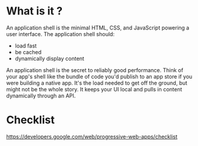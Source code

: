 # What is it ?

An application shell is the minimal HTML, CSS, and JavaScript powering a user interface. The application shell should:
- load fast
- be cached
- dynamically display content

An application shell is the secret to reliably good performance.
Think of your app's shell like the bundle of code you'd publish to an app store if you were building a native app.
It's the load needed to get off the ground, but might not be the whole story.
It keeps your UI local and pulls in content dynamically through an API.

# Checklist

https://developers.google.com/web/progressive-web-apps/checklist
